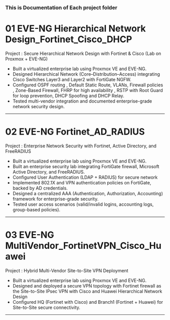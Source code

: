 ### This is Documentation of Each project folder

# 01 EVE-NG Hierarchical Network Design_Fortinet_Cisco_DHCP
Project : Secure Hierarchical Network Design with Fortinet & Cisco (Lab on Proxmox + EVE-NG)
- Built a virtualized enterprise lab using Proxmox VE and EVE-NG.
- Designed Hierarchical Network (Core–Distribution–Access) integrating Cisco Switches Layer3 and Layer2 with FortiGate NGFW.
- Configured OSPF routing , Default Static Route, VLANs, Firewall policies , Zone-Based Firewall, FHRP for high availability , RSTP with Root Guard for loop prevention, DHCP Spoofing and DHCP Relay.
- Tested multi-vendor integration and documented enterprise-grade network security design.

---

# 02 EVE-NG Fortinet_AD_RADIUS
Project : Enterprise Network Security with Fortinet, Active Directory, and FreeRADIUS
- Built a virtualized enterprise lab using Proxmox VE and EVE-NG.
- Built an enterprise security lab integrating FortiGate firewall, Microsoft Active Directory, and FreeRADIUS.
- Configured User Authentication (LDAP + RADIUS) for secure network
- Implemented 802.1X and VPN authentication policies on FortiGate, backed by AD credentials.
- Designed a centralized AAA (Authentication, Authorization, Accounting) framework for enterprise-grade security.
- Tested user access scenarios (valid/invalid logins, accounting logs, group-based policies).
---

# 03 EVE-NG MultiVendor_FortinetVPN_Cisco_Huawei
Project : Hybrid Multi-Vendor Site-to-Site VPN Deployment
- Built a virtualized enterprise lab using Proxmox VE and EVE-NG.
- Designed and deployed a secure VPN topology with Fortinet firewall as the Site-to-Site IPsec VPN with Cisco and Huawei Hierarchical Network Design
- Configured HQ (Fortinet with Cisco) and Branch1 (Fortinet + Huawei) for Site-to-Site secure connectivity.
---
